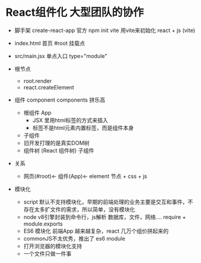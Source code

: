 # React组件化 大型团队的协作

- 脚手架
    create-react-app 官方
    npm init vite 用vite来初始化 react + js (vite)

- index.html 首页
    #root 挂载点
- src/main.jsx 单点入口 type="module"
- 根节点
    - root.render
    - react.createElement
- 组件
    component
    components 拼乐高
    - 根组件 App
        - JSX 里用html标签的方式来插入
        - 标签不是html元素内置标签，而是组件本身
    - 子组件
    - 旧开发打理的是真实DOM树
    - 组件树    (React 组件树) 子组件 

- 关系
    - 网页(#root)<- 组件(App)<- element 节点 + css + js
- 模块化
    - script 默认不支持模块化，早期的前端处理的业务主要是交互和事件，不存在太多扩文件的需求，所以简单，没有模块化
    - node v8引擎封装到命令行，js解析 数据库，文件，网络....
    require + module.exports
    - ES6 模块化 前端App 越来越复杂，react 几万个组价拼起来的
    - commonJS不太优秀，推出了 es6 module
    - <script type="module"></script> 打开浏览器的模块化支持
    - 一个文件只做一件事